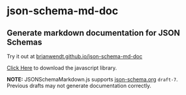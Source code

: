# json-schema-md-doc
## Generate markdown documentation for JSON Schemas
Try it out at [brianwendt.github.io/json-schema-md-doc](https://brianwendt.github.io/json-schema-md-doc)

[Click Here](https://raw.githubusercontent.com/BrianWendt/json-schema-md-doc/master/docs/lib/JSONSchemaMarkdown.js) to download the javascript library.

**NOTE:** JSONSchemaMarkdown.js supports [json-schema.org](https://json-schema.org/) `draft-7`. Previous drafts may not generate documentation correctly.
